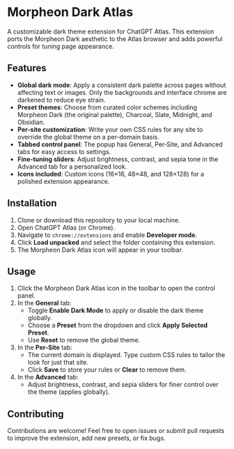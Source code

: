 # Morpheon Dark Atlas  

A customizable dark theme extension for ChatGPT Atlas. This extension ports the Morpheon Dark aesthetic to the Atlas browser and adds powerful controls for tuning page appearance.  

## Features  

- **Global dark mode**: Apply a consistent dark palette across pages without affecting text or images. Only the backgrounds and interface chrome are darkened to reduce eye strain.  
- **Preset themes**: Choose from curated color schemes including Morpheon Dark (the original palette), Charcoal, Slate, Midnight, and Obsidian.  
- **Per-site customization**: Write your own CSS rules for any site to override the global theme on a per-domain basis.  
- **Tabbed control panel**: The popup has General, Per‑Site, and Advanced tabs for easy access to settings.  
- **Fine‑tuning sliders**: Adjust brightness, contrast, and sepia tone in the Advanced tab for a personalized look.  
- **Icons included**: Custom icons (16×16, 48×48, and 128×128) for a polished extension appearance.  

## Installation  

1. Clone or download this repository to your local machine.  
2. Open ChatGPT Atlas (or Chrome).  
3. Navigate to `chrome://extensions` and enable **Developer mode**.  
4. Click **Load unpacked** and select the folder containing this extension.  
5. The Morpheon Dark Atlas icon will appear in your toolbar.  

## Usage  

1. Click the Morpheon Dark Atlas icon in the toolbar to open the control panel.  
2. In the **General** tab:  
    - Toggle **Enable Dark Mode** to apply or disable the dark theme globally.  
    - Choose a **Preset** from the dropdown and click **Apply Selected Preset**.  
    - Use **Reset** to remove the global theme.  
3. In the **Per‑Site** tab:  
    - The current domain is displayed. Type custom CSS rules to tailor the look for just that site.  
    - Click **Save** to store your rules or **Clear** to remove them.  
4. In the **Advanced** tab:  
    - Adjust brightness, contrast, and sepia sliders for finer control over the theme (applies globally).  

## Contributing  

Contributions are welcome! Feel free to open issues or submit pull requests to improve the extension, add new presets, or fix bugs.
